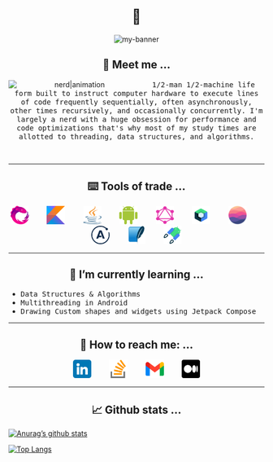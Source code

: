 <h1 align="center">👋</h2>

<!--
**Pshypher/Pshypher** is a ✨ _special_ ✨ repository because its `README.md` (this file) appears on your GitHub profile.

Here are some ideas to get you started:

- 🔭 I’m currently working on ...

- 👯 I’m looking to collaborate on ...
- 🤔 I’m looking for help with ...
- 💬 Ask me about ...
- 📫 How to reach me: ...
- 😄 Pronouns: ...
- ⚡ Fun fact: ...
-->

<p align="center">
    <img src="https://user-images.githubusercontent.com/7406285/233926519-69845257-4f57-4921-88f6-74c289216b97.gif" alt="my-banner">
</p>

<h2 align="center">👣 Meet me ...</h2>
<div align="middle">
<img alt="nerd|animation" src="https://user-images.githubusercontent.com/7406285/234105632-9ab5e3b4-c38d-4faf-8d52-ea40dc8cb738.gif" align="left" width="264px" />
<p align="center"><samp>1/2-man 1/2-machine life form built to instruct computer hardware to execute lines of code frequently sequentially, often asynchronously, other times recursively, and occasionally concurrently. I'm largely a nerd with a huge obsession for performance and code optimizations that's why most of my study times are allotted to threading, data structures, and algorithms.</samp> </p>
<br/>
</div>

- - - -

<h2 align="center">⌨️ Tools of trade ...</h2>
<p align="middle">
<a href="https://github.com/ReactiveX/RxJava" target="_blank"><img alt="reactivex" width="36px" height="36px" src="https://raw.githubusercontent.com/Pshypher/Pshypher/main/images/tools/reactivex.svg"></a> &nbsp; &nbsp; &nbsp; &nbsp; <a href="https://kotlinlang.org/" target="_blank"><img alt="kotlinx" width="36px" height="36px" src="https://raw.githubusercontent.com/Pshypher/Pshypher/main/images/tools/kotlin.svg"></a> &nbsp; &nbsp; &nbsp; &nbsp; <a href="https://docs.oracle.com/javase/8/docs/" target="_blank"><img alt="java" width="36px" height="36px" src="https://raw.githubusercontent.com/Pshypher/Pshypher/main/images/tools/java.svg"></a> &nbsp; &nbsp; &nbsp; &nbsp; <a href="https://developer.android.com/docs" target="_blank"><img alt="android-sdk" width="36px" height="36px" src="https://raw.githubusercontent.com/Pshypher/Pshypher/main/images/tools/android.svg"></a> &nbsp; &nbsp; &nbsp; &nbsp; <a href="https://graphql.org/learn/" target="_blank"><img alt="graph-ql" width="36px" height="36px" src="https://raw.githubusercontent.com/Pshypher/Pshypher/main/images/tools/graphql.svg"></a> &nbsp; &nbsp; &nbsp; &nbsp; <a href="https://developer.android.com/jetpack/compose" target="_blank"><img alt="jetpack-compose" width="36px" height="36px" src="https://raw.githubusercontent.com/Pshypher/Pshypher/main/images/tools/jetpack-compose.png"></a> &nbsp; &nbsp; &nbsp; &nbsp; <a href="https://www.mongodb.com/docs/realm/sdk/kotlin/" target="_blank"><img alt="realm-io" width="36px" height="36px" src="https://raw.githubusercontent.com/Pshypher/Pshypher/main/images/tools/mongodb-realm.svg"></a> &nbsp; &nbsp; &nbsp; &nbsp; <a href="https://www.apollographql.com/docs/kotlin" target="_blank"><img alt="apollo-graphql" width="36px" height="36px" src="https://raw.githubusercontent.com/Pshypher/Pshypher/main/images/tools/apollo.svg"></a> &nbsp; &nbsp; &nbsp; &nbsp; <a href="https://www.sqlite.org/index.html" target="_blank"><img alt="sqlite" width="36px" height="36px" src="https://raw.githubusercontent.com/Pshypher/Pshypher/main/images/tools/sqlite.png"></a> &nbsp; &nbsp; &nbsp; &nbsp; <a href="https://developer.android.com/jetpack" target="_blank"><img alt="android-jetpack" width="36px" height="36px" src="https://raw.githubusercontent.com/Pshypher/Pshypher/main/images/tools/android-jetpack.png"></a>
</p>

- - - -

<h2 align="center">📑 I’m currently learning ...</h2>
<ul>
<li><tt>Data Structures & Algorithms</tt></li>
<li><tt>Multithreading in Android</tt></li>
<li><tt>Drawing Custom shapes and widgets using Jetpack Compose</tt></li>
</ul>

- - - -

<h2 align="center">📧 How to reach me: ...</h2>
<p align="middle">
<a href="https://www.linkedin.com/in/jimi-shote-1aa14b7a"><img  src="https://raw.githubusercontent.com/Pshypher/Pshypher/main/images/socials/linkedin.png" alt="icon|LinkedIn" width="36px"/></a> &nbsp; &nbsp; &nbsp; &nbsp; <a href="https://stackoverflow.com/users/12557187/pshypher"><img src="https://raw.githubusercontent.com/Pshypher/Pshypher/main/images/socials/stack-overflow.png" alt="icon|StackOverflow" width="36px"/></a> &nbsp; &nbsp; &nbsp; &nbsp; <a href="mailto://jimishote@gmail.com"><img src="https://raw.githubusercontent.com/Pshypher/Pshypher/main/images/socials/gmail.png" alt="icon|Gmail" width="36px"/></a> &nbsp; &nbsp; &nbsp; &nbsp; <a href="https://medium.com/@Pshypher"><img src="https://raw.githubusercontent.com/Pshypher/Pshypher/main/images/socials/medium.png" alt="icon|Medium" width="36px"/></a>
</p>

- - - -

<h2 align="center">📈 Github stats ...</h2>

[![Anurag’s github stats](https://github-readme-stats.vercel.app/api?username=Pshypher&show_icons=true&theme=transparent)](https://github.com/Pshypher)


[![Top Langs](https://github-readme-stats.vercel.app/api/top-langs/?username=Pshypher&layout=compact&theme=transparent)](https://github.com/Pshypher)